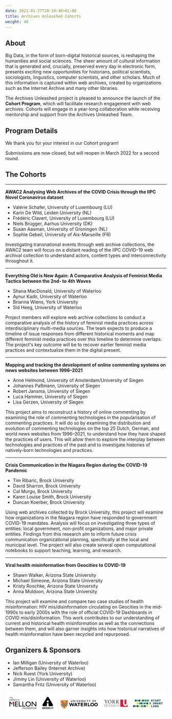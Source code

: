 ```yaml
---
date: 2021-01-27T20:10:46+01:00
title: Archives Unleashed Cohorts
weight: 40
---
```


## About

Big Data, in the form of born-digital historical sources, is reshaping the humanities and social sciences. The sheer amount of cultural information that is generated and, crucially, preserved every day in electronic form, presents exciting new opportunities for historians, political scientists, sociologists, linguistics, computer scientists, and other scholars. Much of this information is captured within web archives, created by organizations such as the Internet Archive and many other libraries.

The Archives Unleashed project is pleased to announce the launch of the **Cohort Program**, which will facilitate research engagement with web archives. Cohorts will engage in a year-long collaboration while receiving mentorship and support from the Archives Unleashed Team.

## Program Details

We thank you for your interest in our Cohort program!

Submissions are now closed, but will reopen in March 2022 for a second round.

## The Cohorts

---

**AWAC2 Analysing Web Archives of the COVID Crisis through the IIPC Novel Coronavirus dataset**

* Valérie Schafer, University of Luxembourg (LU)
* Karin De Wild, Leiden University (NL)
* Frédéric Clavert, University of Luxembourg (LU)
* Niels Brügger, Aarhus University (DK)
* Susan Aasman, University of Groningen (NL)
* Sophie Gebeil, University of Aix-Marseille (FR)

Investigating transnational events through web archive collections, the AWAC2 team will focus on a distant reading of the IIPC COVID-19 web archival collection to understand actors, content types and interconnectivity throughout it.

---

**Everything Old is New Again: A Comparative Analysis of Feminist Media Tactics between the 2nd- to 4th Waves** 

* Shana MacDonald, University of Waterloo
* Aynur Kadir, University of Waterloo
* Brianna Wiens, York University
* Sid Heeg, University of Waterloo

Project members will explore web archive collections to conduct a comparative analysis of the history of feminist media practices across interdisciplinary multi-media sources. The team expects to produce a timeline of issue responses from different historical moments and map different feminist media practices over this timeline to determine overlaps. The project's key outcome will be to recover earlier feminist media practices and contextualize them in the digital present.

---

**Mapping and tracking the development of online commenting systems on news websites between 1996–2021**

* Anne Helmond, University of Amsterdam/University of Siegen
* Johannes Paßmann, University of Siegen
* Robert Jansma, University of Siegen
* Luca Hammer, University of Siegen
* Lisa Gerzen, University of Siegen

This project aims to reconstruct a history of online commenting by examining the role of commenting technologies in the popularisation of commenting practices. It will do so by examining the distribution and evolution of commenting technologies on the top 25 Dutch, German, and world news websites from 1996–2021, to understand how they have shaped the practices of users. This will allow them to explore the interplay between technologies and practices of the past and to investigate histories of natively-born technologies and practices.

---

**Crisis Communication in the Niagara Region during the COVID-19 Pandemic**

* Tim Ribaric, Brock University
* David Sharron, Brock University
* Cal Murgu, Brock University
* Karen Louise Smith, Brock University
* Duncan Koerber, Brock University

Using web archives collected by Brock University, this project will examine how organizations in the Niagara region have responded to government COVID-19 mandates. Analysis will focus on investigating three types of entities: local government, non-profit organizations, and major private entities. Findings from this research aim to inform future crisis communication organizational planning, specifically at the local and municipal level. The project will also create several open computational notebooks to support teaching, learning, and research.

---

**Viral health misinformation from Geocities to COVID-19**

* Shawn Walker, Arizona State University
* Michael Simeone, Arizona State University
* Kristy Roschke, Arizona State University
* Anna Muldoon, Arizona State University

This project will examine and compare two case studies of health misinformation: HIV mis/disinformation circulating on Geocities in the mid-1990s to early 2000s with the role of official COVID-19 Dashboards in COVID mis/disinformation. This work contributes to our understanding of current and historical health misinformation as well as the connections between them, and will also garner insights into how historical narratives of health misinformation have been recycled and repurposed.

## Organizers & Sponsors

* Ian Milligan (University of Waterloo) 
* Jefferson Bailey (Internet Archive) 
* Nick Ruest (York University)
* Jimmy Lin (University of Waterloo)
* Samantha Fritz (University of Waterloo)

![Cohort Sponsors](/images/logo-AUII-cohort-sponsors.png)